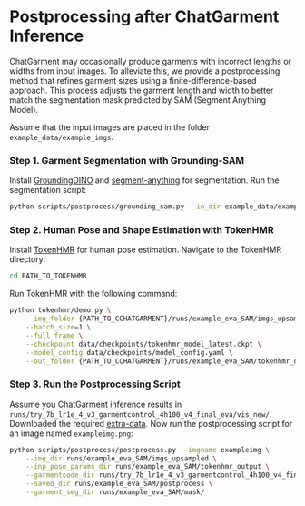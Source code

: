 # Postprocessing after ChatGarment Inference

ChatGarment may occasionally produce garments with incorrect lengths or widths from input images. To alleviate this, we provide a postprocessing method that refines garment sizes using a finite-difference-based approach. This process adjusts the garment length and width to better match the segmentation mask predicted by SAM (Segment Anything Model).

Assume that the input images are placed in the folder ``example_data/example_imgs``.

### Step 1. Garment Segmentation with Grounding-SAM
Install [GroundingDINO](https://github.com/IDEA-Research/GroundingDINO) and [segment-anything](https://github.com/facebookresearch/segment-anything) for segmentation. Run the segmentation script:
```bash
python scripts/postprocess/grounding_sam.py --in_dir example_data/example_imgs --out_dir runs/example_eva_SAM
```

### Step 2. Human Pose and Shape Estimation with TokenHMR
Install [TokenHMR](https://github.com/saidwivedi/TokenHMR) for human pose estimation. Navigate to the TokenHMR directory:
```bash
cd PATH_TO_TOKENHMR
```

Run TokenHMR with the following command:
```bash
python tokenhmr/demo.py \
    --img_folder {PATH_TO_CCHATGARMENT}/runs/example_eva_SAM/imgs_upsampled \
    --batch_size=1 \
    --full_frame \
    --checkpoint data/checkpoints/tokenhmr_model_latest.ckpt \
    --model_config data/checkpoints/model_config.yaml \
    --out_folder {PATH_TO_CCHATGARMENT}/runs/example_eva_SAM/tokenhmr_output
```


### Step 3. Run the Postprocessing Script
Assume you ChatGarment inference results in ``runs/try_7b_lr1e_4_v3_garmentcontrol_4h100_v4_final_eva/vis_new/``. Downloaded the required [extra-data](https://drive.google.com/file/d/1QXezA3J6uXqWHGATmcw3jaYxRXY2Ctte/view?usp=sharing). Now run the postprocessing script for an image named ``exampleimg.png``:
```bash
python scripts/postprocess/postprocess.py --imgname exampleimg \
    --img_dir runs/example_eva_SAM/imgs_upsampled \
    --inp_pose_params_dir runs/example_eva_SAM/tokenhmr_output \
    --garmentcode_dir runs/try_7b_lr1e_4_v3_garmentcontrol_4h100_v4_final_eva/vis_new/ \
    --saved_dir runs/example_eva_SAM/postprocess \
    --garment_seg_dir runs/example_eva_SAM/mask/
```
